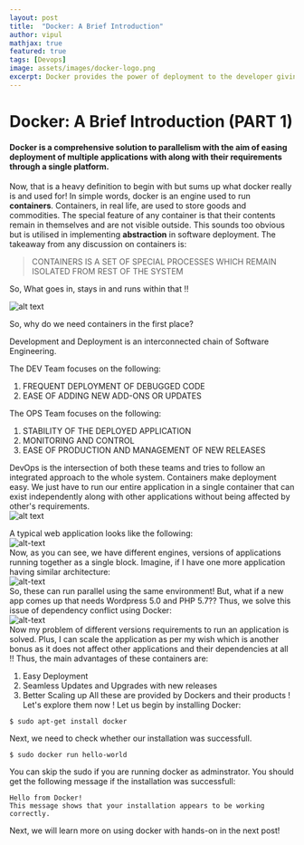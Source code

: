 ```yaml
---
layout: post
title:  "Docker: A Brief Introduction"
author: vipul
mathjax: true
featured: true
tags: [Devops]
image: assets/images/docker-logo.png
excerpt: Docker provides the power of deployment to the developer giving the much needed transition to operations.
---
```

# Docker: A Brief Introduction (PART 1) 
#### Docker is a comprehensive solution to parallelism with the aim of easing deployment of multiple applications with along with their requirements through a single platform.
Now, that is a heavy definition to begin with but sums up what docker really is and used for!
In simple words, docker is an engine used to run **containers**.
Containers, in real life, are used to store goods and commodities. The special feature of any container is that their contents remain in themselves and are not visible outside. This sounds too obvious but is utilised in implementing **abstraction** in software deployment.
The takeaway from any discussion on containers is:

> CONTAINERS IS A SET OF SPECIAL PROCESSES WHICH REMAIN ISOLATED FROM REST OF THE SYSTEM

So, What goes in, stays in and runs within that !!

![alt text](https://www.datacenterknowledge.com/sites/datacenterknowledge.com/files/styles/article_featured_retina/public/container-docker.jpg?itok=CuNCRFE9) <br/>

So, why do we need containers in the first place? 

Development and Deployment is an interconnected chain of Software Engineering.

The DEV Team focuses on the following:
1. FREQUENT DEPLOYMENT OF DEBUGGED CODE
2. EASE OF ADDING NEW ADD-ONS OR UPDATES

The OPS Team focuses on the following:
1. STABILITY OF THE DEPLOYED APPLICATION
2. MONITORING AND CONTROL
3. EASE OF PRODUCTION AND MANAGEMENT OF NEW RELEASES

DevOps is the intersection of both these teams and tries to follow an integrated approach to the whole system. Containers make deployment easy. We just have to run our entire application in a single container that can exist independently along with other applications without being affected by other's requirements.
<br/>
![alt text](https://www.brainvire.com/wp-content/uploads/2018/03/devops.png)

A typical web application looks like the following:<br/>
![alt-text](https://raw.githubusercontent.com/vgaurav3011/glugmvit.github.io/master/assets/images/docker/7.png)<br/>
Now, as you can see, we have different engines, versions of applications running together as a single block. Imagine, if I have one more application having similar architecture:<br/>
![alt-text](https://raw.githubusercontent.com/vgaurav3011/glugmvit.github.io/master/assets/images/docker/8.png)<br/>
So, these can run parallel using the same environment! But, what if a new app comes up that needs Wordpress 5.0 and PHP 5.7??
Thus, we solve this issue of dependency conflict using Docker:<br/>
![alt-text](https://raw.githubusercontent.com/vgaurav3011/glugmvit.github.io/master/assets/images/docker/9.png)<br/>
Now my problem of different versions requirements to run an application is solved. Plus, I can scale the application as per my wish which is another bonus as it does not affect other applications and their dependencies at all !!
Thus, the main advantages of these containers are:
1. Easy Deployment
2. Seamless Updates and Upgrades with new releases
3. Better Scaling up
All these are provided by Dockers and their products ! Let's explore them now !
Let us begin by installing Docker:
```console
$ sudo apt-get install docker
```
Next, we need to check whether our installation was successfull.

```console
$ sudo docker run hello-world
```
You can skip the sudo if you are running docker as adminstrator.
You should get the following message if the installation was successfull:
```
Hello from Docker!
This message shows that your installation appears to be working correctly.
```
Next, we will learn more on using docker with hands-on in the next post!
